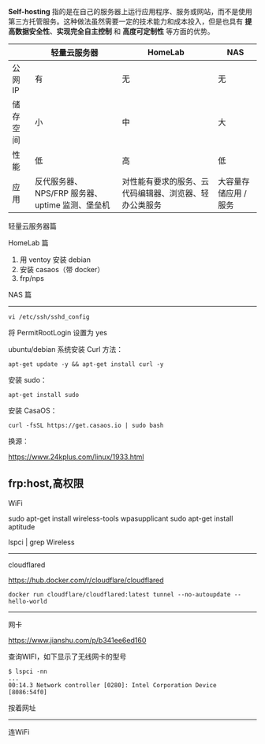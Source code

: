 **Self-hosting** 指的是在自己的服务器上运行应用程序、服务或网站，而不是使用第三方托管服务。这种做法虽然需要一定的技术能力和成本投入，但是也具有 **提高数据安全性**、**实现完全自主控制** 和 **高度可定制性** 等方面的优势。

|          | 轻量云服务器                                    | HomeLab                                                | NAS                   |
| -------- | ----------------------------------------------- | ------------------------------------------------------ | --------------------- |
| 公网 IP  | 有                                              | 无                                                     | 无                    |
| 储存空间 | 小                                              | 中                                                     | 大                    |
| 性能     | 低                                              | 高                                                     | 低                    |
| 应用     | 反代服务器、NPS/FRP 服务器、uptime 监测、堡垒机 | 对性能有要求的服务、云代码编辑器、浏览器、轻办公类服务 | 大容量存储应用 / 服务 |

轻量云服务器篇

HomeLab 篇

1. 用 ventoy 安装 debian
2. 安装 casaos（带 docker）
3. frp/nps

NAS 篇

---

```
vi /etc/ssh/sshd_config
```

将 PermitRootLogin 设置为 yes

ubuntu/debian 系统安装 Curl 方法：

```shell
apt-get update -y && apt-get install curl -y
```

安装 sudo：

```shell
apt-get install sudo
```

安装 CasaOS：

```shell
curl -fsSL https://get.casaos.io | sudo bash
```

换源：

https://www.24kplus.com/linux/1933.html

## frp:host,高权限

WiFi

sudo apt-get install wireless-tools wpasupplicant
sudo apt-get install aptitude

lspci | grep Wireless

---

cloudflared

https://hub.docker.com/r/cloudflare/cloudflared

```
docker run cloudflare/cloudflared:latest tunnel --no-autoupdate --hello-world
```
---

网卡

https://www.jianshu.com/p/b341ee6ed160

查询WIFI，如下显示了无线网卡的型号

```
$ lspci -nn
...
00:14.3 Network controller [0280]: Intel Corporation Device [8086:54f0]
```

按着网址

---

连WiFi

